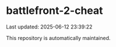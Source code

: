 # battlefront-2-cheat

Last updated: 2025-06-12 23:39:22

This repository is automatically maintained.

